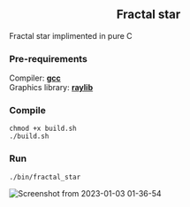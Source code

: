 <h2 style="text-align:center;">Fractal star</h2>
Fractal star implimented in pure C

### Pre-requirements
  Compiler: <a href="https://gcc.gnu.org/"><b>gcc</b></a> <br>
  Graphics library: <a href="https://raylib.com"><b>raylib</b></a>

### Compile
    chmod +x build.sh
    ./build.sh

### Run
    ./bin/fractal_star

![Screenshot from 2023-01-03 01-36-54](https://user-images.githubusercontent.com/38325426/210272940-f1f2f4fc-39e3-4204-8540-129117744297.png)
